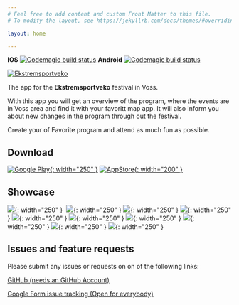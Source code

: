 ```yaml
---
# Feel free to add content and custom Front Matter to this file.
# To modify the layout, see https://jekyllrb.com/docs/themes/#overriding-theme-defaults

layout: home

---
```


**IOS** [![Codemagic build status](https://api.codemagic.io/apps/5f202ea30aa9776f617c0b30/5f202ea30aa9776f617c0b2f/status_badge.svg)](https://codemagic.io/apps/5f202ea30aa9776f617c0b30/5f202ea30aa9776f617c0b2f/latest_build)
**Android** [![Codemagic build status](https://api.codemagic.io/apps/5f202ea30aa9776f617c0b30/5ff5ad566b96ea5df97745d1/status_badge.svg)](https://codemagic.io/apps/5f202ea30aa9776f617c0b30/5ff5ad566b96ea5df97745d1/latest_build)

[![Ekstremsportveko](/assets/img/vekoappen/ESV_Logo_Svart_RGB.png)](https://www.ekstremsportveko.com)

The app for the **Ekstremsportveko** festival in Voss.

With this app you will get an overview of the program, where the events are in Voss area and find it with your favoritt map app.
It will also inform you about new changes in the program through out the festival.

Create your of Favorite program and attend as much fun as possible.

## Download

[![Google Play](/assets/img/stores/play_en_badge_web_generic.png){: width="250" }](https://play.google.com/store/apps/details?id=no.kefo.vekoappen)
[![AppStore](/assets/img/stores/appstore_en-us.svg){: width="200" }](https://apps.apple.com/us/app/vekoappen/id1524918599)

## Showcase

![](/assets/img/vekoappen/showcase/01.png){: width="250" } 
![](/assets/img/vekoappen/showcase/02.png){: width="250" }
![](/assets/img/vekoappen/showcase/03.png){: width="250" }
![](/assets/img/vekoappen/showcase/04.png){: width="250" }
![](/assets/img/vekoappen/showcase/05.png){: width="250" }
![](/assets/img/vekoappen/showcase/06.png){: width="250" }
![](/assets/img/vekoappen/showcase/07.png){: width="250" }
![](/assets/img/vekoappen/showcase/08.png){: width="250" }
![](/assets/img/vekoappen/showcase/09.png){: width="250" }
![](/assets/img/vekoappen/showcase/10.png){: width="250" }


## Issues and feature requests

Please submit any issues or requests on on of the  following links:

[GitHub (needs an GitHub Account)](https://github.com/spydx/ekstremsportveko/issues/new/choose)

[Google Form issue tracking (Open for everybody)](https://docs.google.com/forms/d/1BNRijYSQH7wP4vYxFtb8GrSFU0QSCKN3cm2p7yYRO6I/)


